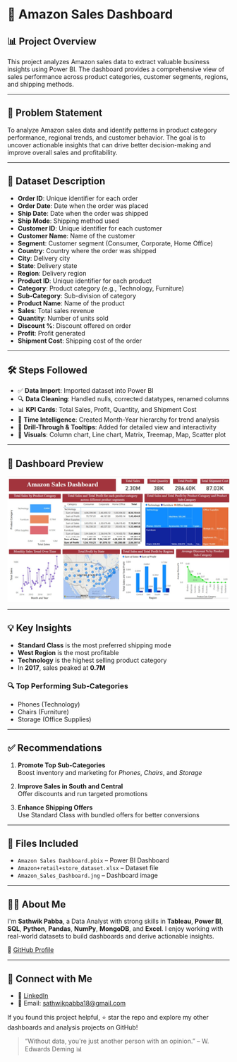 # 🛒 Amazon Sales Dashboard

## 📊 Project Overview

This project analyzes Amazon sales data to extract valuable business insights using Power BI. The dashboard provides a comprehensive view of sales performance across product categories, customer segments, regions, and shipping methods.

---

## 🧩 Problem Statement

To analyze Amazon sales data and identify patterns in product category performance, regional trends, and customer behavior. The goal is to uncover actionable insights that can drive better decision-making and improve overall sales and profitability.

---

## 📁 Dataset Description

- **Order ID**: Unique identifier for each order  
- **Order Date**: Date when the order was placed  
- **Ship Date**: Date when the order was shipped  
- **Ship Mode**: Shipping method used  
- **Customer ID**: Unique identifier for each customer  
- **Customer Name**: Name of the customer  
- **Segment**: Customer segment (Consumer, Corporate, Home Office)  
- **Country**: Country where the order was shipped  
- **City**: Delivery city  
- **State**: Delivery state  
- **Region**: Delivery region  
- **Product ID**: Unique identifier for each product  
- **Category**: Product category (e.g., Technology, Furniture)  
- **Sub-Category**: Sub-division of category  
- **Product Name**: Name of the product  
- **Sales**: Total sales revenue  
- **Quantity**: Number of units sold  
- **Discount %**: Discount offered on order  
- **Profit**: Profit generated  
- **Shipment Cost**: Shipping cost of the order  

---

## 🛠️ Steps Followed

- ✅ **Data Import**: Imported dataset into Power BI  
- 🔍 **Data Cleaning**: Handled nulls, corrected datatypes, renamed columns  
- 📊 **KPI Cards**: Total Sales, Profit, Quantity, and Shipment Cost  
- 📅 **Time Intelligence**: Created Month-Year hierarchy for trend analysis  
- 📌 **Drill-Through & Tooltips**: Added for detailed view and interactivity  
- 🎨 **Visuals**: Column chart, Line chart, Matrix, Treemap, Map, Scatter plot  

---

## 📸 Dashboard Preview

![Dashboard Screenshot](https://github.com/Sathwik-pabba/Amazon-Sales-Dashboard/blob/main/Amazon%20Sales.Dashboard.jpg)

---

## 💡 Key Insights

- **Standard Class** is the most preferred shipping mode  
- **West Region** is the most profitable  
- **Technology** is the highest selling product category  
- In **2017**, sales peaked at **0.7M**

### 🔍 Top Performing Sub-Categories

- Phones (Technology)  
- Chairs (Furniture)  
- Storage (Office Supplies)

---

## ✅ Recommendations

1. **Promote Top Sub-Categories**  
   Boost inventory and marketing for *Phones*, *Chairs*, and *Storage*

2. **Improve Sales in South and Central**  
   Offer discounts and run targeted promotions

3. **Enhance Shipping Offers**  
   Use Standard Class with bundled offers for better conversions

---

## 📁 Files Included

- `Amazon Sales Dashboard.pbix` – Power BI Dashboard  
- `Amazon+retail+store_dataset.xlsx` – Dataset file  
- `Amazon_Sales_Dashboard.jng` – Dashboard image  

---

## 🙋‍♂️ About Me

I'm **Sathwik Pabba**, a Data Analyst with strong skills in **Tableau**, **Power BI**, **SQL**, **Python**, **Pandas**, **NumPy**, **MongoDB**, and **Excel**. I enjoy working with real-world datasets to build dashboards and derive actionable insights.

🔗 [GitHub Profile](https://github.com/pabbasathwik)

---

## 📣 Connect with Me

- 💼 [LinkedIn](https://linkedin.com/in/sathwikpabba)  
- 📧 Email: [sathwikpabba18@gmail.com](mailto:sathwikpabba18@gmail.com)

If you found this project helpful, ⭐ star the repo and explore my other dashboards and analysis projects on GitHub!

> “Without data, you're just another person with an opinion.” – W. Edwards Deming 📊

